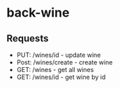 # back-wine

## Requests

- PUT: /wines/id - update wine
- Post: /wines/create - create wine
- GET: /wines - get all wines
- GET: /wines/id - get wine by id